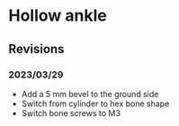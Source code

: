 # Hollow ankle

## Revisions

### 2023/03/29

- Add a 5 mm bevel to the ground side
- Switch from cylinder to hex bone shape
- Switch bone screws to M3
